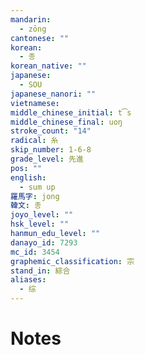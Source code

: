 ```yaml
---
mandarin:
  - zōng
cantonese: ""
korean:
  - 종
korean_native: ""
japanese:
  - SOU
japanese_nanori: ""
vietnamese:
middle_chinese_initial: t͡s
middle_chinese_final: uoŋ
stroke_count: "14"
radical: 糸
skip_number: 1-6-8
grade_level: 先進
pos: ""
english:
  - sum up
羅馬字: jong
韓文: 종
joyo_level: ""
hsk_level: ""
hanmun_edu_level: ""
danayo_id: 7293
mc_id: 3454
graphemic_classification: 宗
stand_in: 綜合
aliases:
  - 综
---
```


# Notes
